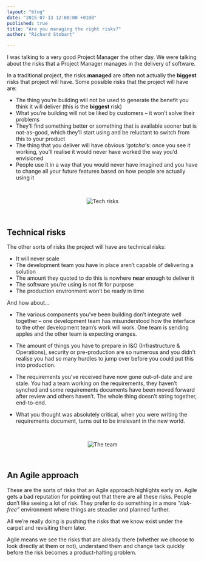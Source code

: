 ```yaml
---
layout: "blog"
date: "2015-07-13 12:00:00 +0100"
published: true
title: "Are you managing the right risks?"
author: "Richard Stobart"

---
```


I was talking to a very good Project Manager the other day. We were talking about the risks that a Project Manager manages in the delivery of software.<br/>

In a traditional project, the risks <b>managed</b> are often not actually the <b>biggest</b> risks that project will have. Some possible risks that the project will have are:<br/>

* The thing you’re building will not be used to generate the benefit you think it will deliver (this is the <b>biggest</b> risk)<br/>
* What you’re building will not be liked by customers – it won’t solve their problems<br/>
* They’ll find something better or something that is available sooner but is not-as-good, which they’ll start using and be reluctant to switch from this to your product<br/>
* The thing that you deliver will have obvious <i>‘gotcha’</i>s: once you see it working, you’ll realise it would never have worked the way you’d envisioned<br/>
* People use it in a way that you would never have imagined and you have to change all your future features based on how people are actually using it<br/>
<br/>

<p align="center"><img src="http://bit.ly/1GhaOLy" alt="Tech risks"></p>

<br/>
<h2 class="super_sub_heading">Technical risks</h2>
The other sorts of risks the project will have are technical risks:<br/>

* It will never scale<br/>
* The development team you have in place aren’t capable of delivering a solution<br/>
* The amount they quoted to do this is nowhere <b>near</b> enough to deliver it<br/>
* The software you’re using is not fit for purpose<br/>
* The production environment won’t be ready in time<br/>

And how about...<br/>

* The various components you’ve been building don’t integrate well together – one development team has misunderstood how the interface to the other development team’s work will work. One team is sending apples and the other team is expecting oranges.<br/>

* The amount of things you have to prepare in I&O (Infrastructure & Operations), security or pre-production are so numerous and you didn’t realise you had so many hurdles to jump over before you could put this into production.<br/>

* The requirements you’ve received have now gone out-of-date and are stale. You had a team working on the requirements, they haven’t synched and some requirements documents have been moved forward after review and others haven’t. The whole thing doesn’t string together, end-to-end.<br/>

* What you thought was absolutely critical, when you were writing the requirements document, turns out to be irrelevant in the new world.<br/>
<br/>

<p align="center"><img src="http://bit.ly/1Rmj2bC" alt="The team"></p>

<br/>
<h2 class="super_sub_heading">An Agile approach</h2>
These are the sorts of risks that an Agile approach highlights early on. Agile gets a bad reputation for pointing out that there are all these risks. People don’t like seeing a lot of risk. They prefer to do something in a more <i>“risk-free”</i> environment where things are steadier and planned further.<br/>

All we’re really doing is pushing the risks that we know exist under the carpet and revisiting them later.<br/>

Agile means we see the risks that are already there (whether we choose to look directly at them or not), understand them and change tack quickly before the risk becomes a product-halting problem.
